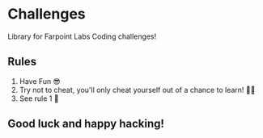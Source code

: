 # Challenges
Library for Farpoint Labs Coding challenges!

## Rules
1. Have Fun 😎
2. Try not to cheat, you'll only cheat yourself out of a chance to learn! 🤦‍♂️
3. See rule 1 🤩

## Good luck and happy hacking!
